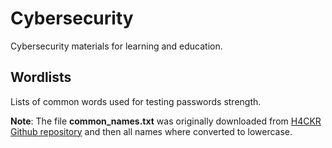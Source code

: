 # Cybersecurity
Cybersecurity materials for learning and education.

## Wordlists
Lists of common words used for testing passwords strength.

**Note**: The file **common_names.txt** was originally downloaded from [H4CKR Github repository](https://github.com/The-Art-of-Hacking/h4cker) and then all names where converted to lowercase.
